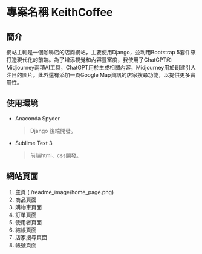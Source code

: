 # 專案名稱 KeithCoffee

## 簡介
網站主軸是一個咖啡店的店商網站，主要使用Django，並利用Bootstrap 5套件來打造現代化的前端。為了增添視覺和內容豐富度，我使用了ChatGPT和Midjourney兩項AI工具，ChatGPT用於生成相關內容，Midjourney用於創建引人注目的圖片。此外還有添加一頁Google Map資訊的店家搜尋功能，以提供更多實用性。

## 使用環境
* Anaconda Spyder
    > Django 後端開發。
* Sublime Text 3
    > 前端html、css開發。

## 網站頁面
1. 主頁
(./readme_image/home_page.png)
2. 商品頁面
3. 購物車頁面
4. 訂單頁面
5. 使用者頁面
6. 結帳頁面
7. 店家搜尋頁面
8. 帳號頁面
### 








